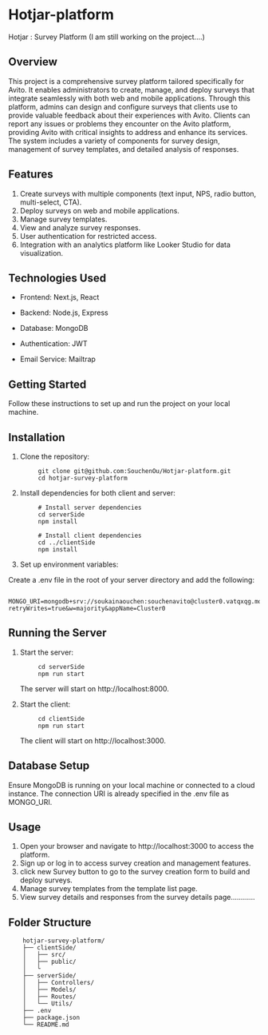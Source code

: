 # Hotjar-platform


Hotjar :  Survey Platform  (I am still working on the project....)

Overview
--------

This project is a comprehensive survey platform tailored specifically for Avito. It enables administrators to create, manage, and deploy surveys that integrate seamlessly with both web and mobile applications. Through this platform, admins can design and configure surveys that clients use to provide valuable feedback about their experiences with Avito. Clients can report any issues or problems they encounter on the Avito platform, providing Avito with critical insights to address and enhance its services. The system includes a variety of components for survey design, management of survey templates, and detailed analysis of responses.

Features
--------

1. Create surveys with multiple components (text input, NPS, radio button, multi-select, CTA).
2. Deploy surveys on web and mobile applications.
3. Manage survey templates.
5. View and analyze survey responses.
5. User authentication for restricted access.
6. Integration with an analytics platform like Looker Studio for data visualization.

Technologies Used
-----------------

* Frontend: Next.js, React

* Backend: Node.js, Express

* Database: MongoDB

* Authentication: JWT

* Email Service: Mailtrap

Getting Started
---------------

Follow these instructions to set up and run the project on your local machine.

Installation
-----------------

1. Clone the repository:


            git clone git@github.com:SouchenOu/Hotjar-platform.git
            cd hotjar-survey-platform

2. Install dependencies for both client and server:


            # Install server dependencies
            cd serverSide
            npm install

            # Install client dependencies
            cd ../clientSide
            npm install

3. Set up environment variables:

Create a .env file in the root of your server directory and add the following:

        MONGO_URI=mongodb+srv://soukainaouchen:souchenavito@cluster0.vatqxqg.mongodb.net/Hotjar_app?retryWrites=true&w=majority&appName=Cluster0

Running the Server
------------------

1. Start the server:


            cd serverSide
            npm run start

    The server will start on http://localhost:8000.

2. Start the client:


            cd clientSide
            npm run start

    The client will start on http://localhost:3000.

Database Setup
--------------

Ensure MongoDB is running on your local machine or connected to a cloud instance. The connection URI is already specified in the .env file as MONGO_URI.

Usage
------

1. Open your browser and navigate to http://localhost:3000 to access the platform.
2. Sign up or log in to access survey creation and management features.
3. click new Survey button to go to the survey creation form to build and deploy surveys.
4. Manage survey templates from the template list page.
5. View survey details and responses from the survey details page............

Folder Structure
------------

        hotjar-survey-platform/
        ├── clientSide/
        │   ├── src/
        │   ├── public/
        │   └
        ├── serverSide/
        │   ├── Controllers/
        │   ├── Models/
        │   ├── Routes/
        │   └── Utils/
        ├── .env
        ├── package.json
        └── README.md




